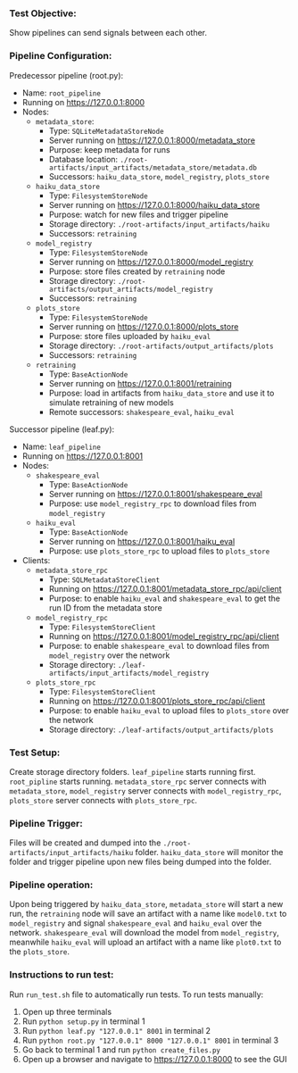 ### Test Objective:
Show pipelines can send signals between each other. 

### Pipeline Configuration:
Predecessor pipeline (root.py):
- Name: `root_pipeline`
- Running on https://127.0.0.1:8000
- Nodes: 
    - `metadata_store`:
        - Type: `SQLiteMetadataStoreNode`
        - Server running on https://127.0.0.1:8000/metadata_store
        - Purpose: keep metadata for runs
        - Database location: `./root-artifacts/input_artifacts/metadata_store/metadata.db`
        - Successors: `haiku_data_store`, `model_registry`, `plots_store`
    - `haiku_data_store`
        - Type: `FilesystemStoreNode`
        - Server running on https://127.0.0.1:8000/haiku_data_store
        - Purpose: watch for new files and trigger pipeline
        - Storage directory: `./root-artifacts/input_artifacts/haiku`
        - Successors: `retraining`
    - `model_registry`
        - Type: `FilesystemStoreNode`
        - Server running on https://127.0.0.1:8000/model_registry
        - Purpose: store files created by `retraining` node
        - Storage directory: `./root-artifacts/output_artifacts/model_registry`
        - Successors: `retraining`
    - `plots_store`
        - Type: `FilesystemStoreNode`
        - Server running on https://127.0.0.1:8000/plots_store
        - Purpose: store files uploaded by `haiku_eval`
        - Storage directory: `./root-artifacts/output_artifacts/plots`
        - Successors: `retraining`
    - `retraining`
        - Type: `BaseActionNode`
        - Server running on https://127.0.0.1:8001/retraining
        - Purpose: load in artifacts from `haiku_data_store` and use it to simulate retraining of new models
        - Remote successors: `shakespeare_eval`, `haiku_eval`

Successor pipeline (leaf.py):
- Name: `leaf_pipeline`
- Running on https://127.0.0.1:8001
- Nodes: 
    - `shakespeare_eval`
        - Type: `BaseActionNode`
        - Server running on https://127.0.0.1:8001/shakespeare_eval
        - Purpose: use `model_registry_rpc` to download files from `model_registry`
    - `haiku_eval`
        - Type: `BaseActionNode`
        - Server running on https://127.0.0.1:8001/haiku_eval
        - Purpose: use `plots_store_rpc` to upload files to `plots_store`
- Clients:
    - `metadata_store_rpc`
        - Type: `SQLMetadataStoreClient`
        - Running on https://127.0.0.1:8001/metadata_store_rpc/api/client
        - Purpose: to enable `haiku_eval` and `shakespeare_eval` to get the run ID from the metadata store
    - `model_registry_rpc`
        - Type: `FilesystemStoreClient`
        - Running on https://127.0.0.1:8001/model_registry_rpc/api/client
        - Purpose: to enable `shakespeare_eval` to download files from `model_registry` over the network
        - Storage directory: `./leaf-artifacts/input_artifacts/model_registry`
    - `plots_store_rpc`
        - Type: `FilesystemStoreClient`
        - Running on https://127.0.0.1:8001/plots_store_rpc/api/client
        - Purpose: to enable `haiku_eval` to upload files to `plots_store` over the network
        - Storage directory: `./leaf-artifacts/output_artifacts/plots`

### Test Setup:
Create storage directory folders. `leaf_pipeline` starts running first. `root_pipline` starts running. `metadata_store_rpc` server connects with `metadata_store`, `model_registry` server connects with `model_registry_rpc`, `plots_store` server connects with `plots_store_rpc`.

### Pipeline Trigger:
Files will be created and dumped into the `./root-artifacts/input_artifacts/haiku` folder. `haiku_data_store` will monitor the folder and trigger pipeline upon new files being dumped into the folder.

### Pipeline operation:
Upon being triggered by `haiku_data_store`, `metadata_store` will start a new run, the `retraining` node will save an artifact with a name like `model0.txt` to `model_registry` and signal `shakespeare_eval` and `haiku_eval` over the network. `shakespeare_eval` will download the model from `model_registry`, meanwhile `haiku_eval` will upload an artifact with a name like `plot0.txt` to the `plots_store`. 

### Instructions to run test:
Run `run_test.sh` file to automatically run tests.
To run tests manually:
1. Open up three terminals
2. Run `python setup.py` in terminal 1
3. Run `python leaf.py "127.0.0.1" 8001` in terminal 2
4. Run `python root.py "127.0.0.1" 8000 "127.0.0.1" 8001` in terminal 3
5. Go back to terminal 1 and run `python create_files.py`
6. Open up a browser and navigate to https://127.0.0.1:8000 to see the GUI
